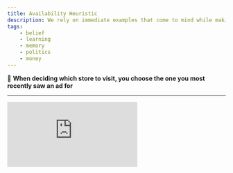 ```yaml
---
title: Availability Heuristic
description: We rely on immediate examples that come to mind while making judgements.
tags: 
    - belief
    - learning
    - memory
    - politics
    - money
---
```


💬 **When deciding which store to visit, you choose the one you most recently saw an ad for**

---

<iframe class="w-full aspect-video" src="https://www.youtube.com/embed/qxxSw_o9POE" title="YouTube video player" frameborder="0" allow="accelerometer; autoplay; clipboard-write; encrypted-media; gyroscope; picture-in-picture" allowfullscreen></iframe>

